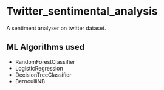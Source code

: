 # Twitter_sentimental_analysis

A sentiment analyser on twitter dataset.

## ML Algorithms used

- RandomForestClassifier
- LogisticRegression
- DecisionTreeClassifier
- BernoulliNB

